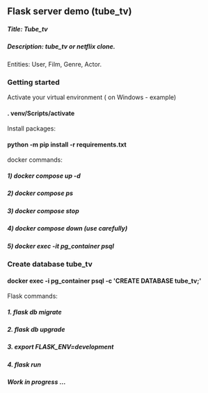 ## Flask server demo (tube_tv)

##### Title: Tube_tv
##### Description: tube_tv or netflix clone.
Entities: User, Film, Genre, Actor.

### Getting started

Activate your virtual environment ( on Windows - example)

#### . venv/Scripts/activate 

Install packages:
#### python -m pip install -r requirements.txt


docker commands:
##### 1) docker compose up -d
##### 2) docker compose ps
##### 3) docker compose stop
##### 4) docker compose down (use carefully)
##### 5) docker exec -it pg_container psql


### Create database tube_tv
#### docker exec -i pg_container psql -c 'CREATE DATABASE tube_tv;'

Flask commands:
##### 1. flask db migrate
##### 2. flask db upgrade 
##### 3. export FLASK_ENV=development
##### 4. flask run

#### _Work in progress_ ...
